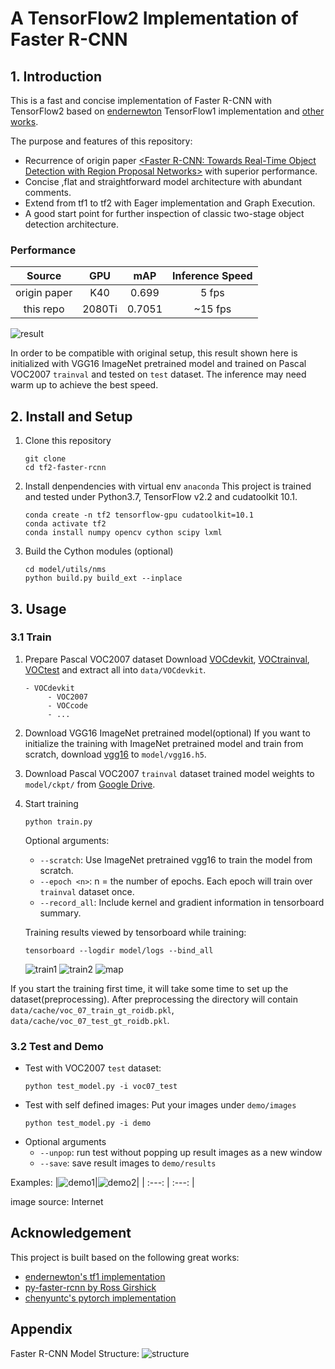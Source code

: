 # A TensorFlow2 Implementation of Faster R-CNN

## 1. Introduction

This is a fast and concise implementation of Faster R-CNN with TensorFlow2 based on [endernewton](https://github.com/endernewton/tf-faster-rcnn) TensorFlow1 implementation and [other works](#acknowledgement).

The purpose and features of this repository:

- Recurrence of origin paper [\<Faster R-CNN: Towards Real-Time Object Detection with Region Proposal Networks\>](https://arxiv.org/abs/1506.01497) with superior performance.
- Concise ,flat and straightforward model architecture with abundant comments.
- Extend from tf1 to tf2 with Eager implementation and Graph Execution.
- A good start point for further inspection of classic two-stage object detection architecture.

### Performance

| Source | GPU | mAP | Inference Speed |
| :---: | :---: |  :---: |  :---: |
| origin paper | K40 | 0.699 | 5 fps |
| this repo | 2080Ti | 0.7051 | ~15 fps |

![result](imgs/result.jpg)

In order to be compatible with original setup, this result shown here is initialized with VGG16 ImageNet pretrained model and trained on Pascal VOC2007 `trainval` and tested on `test` dataset. The inference may need warm up to achieve the best speed.

## 2. Install and Setup

1. Clone this repository
   ```shell
   git clone 
   cd tf2-faster-rcnn
   ```
2. Install denpendencies with virtual env `anaconda`
   This project is trained and tested under Python3.7, TensorFlow v2.2 and cudatoolkit 10.1.
   ```shell
   conda create -n tf2 tensorflow-gpu cudatoolkit=10.1 
   conda activate tf2
   conda install numpy opencv cython scipy lxml
   ```
3. Build the Cython modules (optional)
   ```shell
   cd model/utils/nms
   python build.py build_ext --inplace
   ```

## 3. Usage

### 3.1 Train

1. Prepare Pascal VOC2007 dataset
   Download [VOCdevkit](http://host.robots.ox.ac.uk/pascal/VOC/voc2007/VOCdevkit_08-Jun-2007.tar), [VOCtrainval](http://host.robots.ox.ac.uk/pascal/VOC/voc2007/VOCtrainval_06-Nov-2007.tar), [VOCtest](http://host.robots.ox.ac.uk/pascal/VOC/voc2007/VOCtest_06-Nov-2007.tar) and extract all into `data/VOCdevkit`.
   ```code
   - VOCdevkit
        - VOC2007
        - VOCcode
        - ...
   ```
2. Download VGG16 ImageNet pretrained model(optional)
   If you want to initialize the training with ImageNet pretrained model and train from scratch, download [vgg16](https://storage.googleapis.com/tensorflow/keras-applications/vgg16/vgg16_weights_tf_dim_ordering_tf_kernels.h5) to `model/vgg16.h5`.
3. Download Pascal VOC2007 `trainval` dataset trained model weights to `model/ckpt/` from [Google Drive](https://drive.google.com/file/d/1hdTi7MMTSqWPrEfXr0UUifrSZTEf1iO2/view?usp=sharing).
4. Start training
   ```shell
   python train.py 
   ```
   Optional arguments:
   - `--scratch`: Use ImageNet pretrained vgg16 to train the model from scratch.
   - `--epoch <n>`: n = the number of epochs. Each epoch will train over `trainval` dataset once.
   - `--record_all`: Include kernel and gradient information in tensorboard summary.
   
   Training results viewed by tensorboard while training:
   ```shell
   tensorboard --logdir model/logs --bind_all
   ```
   ![train1](imgs/train1.jpg)
   ![train2](imgs/train2.jpg) ![map](imgs/map.jpg)

If you start the training first time, it will take some time to set up the dataset(preprocessing). After preprocessing the directory will contain `data/cache/voc_07_train_gt_roidb.pkl`, `data/cache/voc_07_test_gt_roidb.pkl`.

### 3.2 Test and Demo
- Test with VOC2007 `test` dataset:
    ```shell
    python test_model.py -i voc07_test
    ```
- Test with self defined images:
  Put your images under `demo/images`
  ```shell
  python test_model.py -i demo
  ```
- Optional arguments
  - `--unpop`: run test without popping up result images as a new window
  - `--save`: save result images to `demo/results`


Examples:
|![demo1](demo/results/result_group-lot-people-having-tasty.jpg)|![demo2](demo/results/result_on-the-street-3.jpg)|
| :---: | :---: |

image source: Internet

## Acknowledgement

This project is built based on the following great works:
- [endernewton's tf1 implementation](https://github.com/endernewton/tf-faster-rcnn)
- [py-faster-rcnn by Ross Girshick](https://github.com/rbgirshick/py-faster-rcnn)
- [chenyuntc's pytorch implementation](https://github.com/chenyuntc/simple-faster-rcnn-pytorch)

## Appendix
Faster R-CNN Model Structure:
![structure](imgs/structure.jpg)
